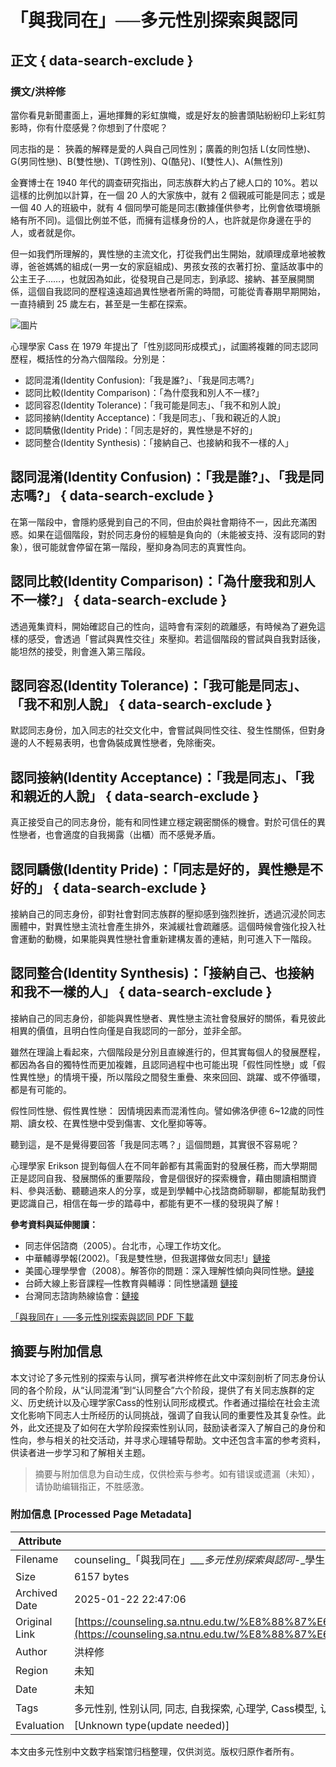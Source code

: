 # 「與我同在」──多元性別探索與認同

## 正文 { data-search-exclude }


### 撰文/洪梓修

當你看見新聞畫面上，遍地揮舞的彩虹旗幟，或是好友的臉書頭貼紛紛印上彩虹剪影時，你有什麼感覺？你想到了什麼呢？

同志指的是： 狹義的解釋是愛的人與自己同性別；廣義的則包括 L(女同性戀)、G(男同性戀)、B(雙性戀)、T(跨性別)、Q(酷兒)、I(雙性人)、A(無性別)

金賽博士在 1940 年代的調查研究指出，同志族群大約占了總人口的 10%。若以這樣的比例加以計算，在一個 20 人的大家族中，就有 2 個親戚可能是同志；或是一個 40 人的班級中，就有 4 個同學可能是同志(數據僅供參考，比例會依環境脈絡有所不同)。這個比例並不低，而擁有這樣身份的人，也許就是你身邊在乎的人，或者就是你。

但一如我們所理解的，異性戀的主流文化，打從我們出生開始，就順理成章地被教導，爸爸媽媽的組成(一男一女的家庭組成)、男孩女孩的衣著打扮、童話故事中的公主王子……，也就因為如此，從發現自己是同志，到承認、接納、甚至展開關係，這個自我認同的歷程遠遠超過異性戀者所需的時間，可能從青春期早期開始，一直持續到 25 歲左右，甚至是一生都在探索。

![圖片](https://images.unsplash.com/photo-1561612217-e5147162fd31?ixlib=rb-1.2.1&ixid=MnwxMjA3fDB8MHxwaG90by1wYWdlfHx8fGVufDB8fHx8&auto=format&fit=crop&w=1277&q=80)

心理學家 Cass 在 1979 年提出了「性別認同形成模式」，試圖將複雜的同志認同歷程，概括性的分為六個階段。分別是：

- 認同混淆(Identity Confusion):「我是誰?」、「我是同志嗎?」
- 認同比較(Identity Comparison)：「為什麼我和別人不一樣?」
- 認同容忍(Identity Tolerance)：「我可能是同志」、「我不和別人說」
- 認同接納(Identity Acceptance)：「我是同志」、「我和親近的人說」
- 認同驕傲(Identity Pride)：「同志是好的，異性戀是不好的」
- 認同整合(Identity Synthesis)：「接納自己、也接納和我不一樣的人」

## 認同混淆(Identity Confusion)：「我是誰?」、「我是同志嗎?」 { data-search-exclude }

在第一階段中，會隱約感覺到自己的不同，但由於與社會期待不一，因此充滿困惑。如果在這個階段，對於同志身份的經驗是負向的（未能被支持、沒有認同的對象），很可能就會停留在第一階段，壓抑身為同志的真實性向。

## 認同比較(Identity Comparison)：「為什麼我和別人不一樣?」 { data-search-exclude }

透過蒐集資料，開始確認自己的性向，這時會有深刻的疏離感，有時候為了避免這樣的感受，會透過「嘗試與異性交往」來壓抑。若這個階段的嘗試與自我對話後，能坦然的接受，則會進入第三階段。

## 認同容忍(Identity Tolerance)：「我可能是同志」、「我不和別人說」 { data-search-exclude }

默認同志身份，加入同志的社交文化中，會嘗試與同性交往、發生性關係，但對身邊的人不輕易表明，也會偽裝成異性戀者，免除衝突。

## 認同接納(Identity Acceptance)：「我是同志」、「我和親近的人說」 { data-search-exclude }

真正接受自己的同志身份，能有和同性建立穩定親密關係的機會。對於可信任的異性戀者，也會適度的自我揭露（出櫃）而不感覺矛盾。

## 認同驕傲(Identity Pride)：「同志是好的，異性戀是不好的」 { data-search-exclude }

接納自己的同志身份，卻對社會對同志族群的壓抑感到強烈挫折，透過沉浸於同志團體中，對異性戀主流社會產生排外，來減緩社會疏離感。這個時候會強化投入社會運動的動機，如果能與異性戀社會重新建構友善的連結，則可進入下一階段。

## 認同整合(Identity Synthesis)：「接納自己、也接納和我不一樣的人」 { data-search-exclude }

接納自己的同志身份，卻能與異性戀者、異性戀主流社會發展好的關係，看見彼此相異的價值，且明白性向僅是自我認同的一部分，並非全部。

雖然在理論上看起來，六個階段是分別且直線進行的，但其實每個人的發展歷程，都因為各自的獨特性而更加複雜，且認同過程中也可能出現「假性同性戀」或「假性異性戀」的情境干擾，所以階段之間發生重疊、來來回回、跳躍、或不停循環，都是有可能的。

假性同性戀、假性異性戀： 因情境因素而混淆性向。譬如佛洛伊德 6~12歲的同性期、讀女校、在異性戀中受到傷害、文化壓抑等等。

聽到這，是不是覺得要回答「我是同志嗎？」這個問題，其實很不容易呢？

心理學家 Erikson 提到每個人在不同年齡都有其需面對的發展任務，而大學期間正是認同自我、發展關係的重要階段，會是個很好的探索機會，藉由閱讀相關資料、參與活動、聽聽過來人的分享，或是到學輔中心找諮商師聊聊，都能幫助我們更認識自己，相信在每一步的踏尋中，都能有更不一樣的發現與了解！

**參考資料與延伸閱讀：**
- 同志伴侶諮商（2005）。台北市，心理工作坊文化。
- 中華輔導學報(2002)。「我是雙性戀，但我選擇做女同志!」[鏈接](http://ir.ncue.edu.tw/ir/bitstream/987654321/6426/1/172.pdf)
- 美國心理學學會（2008）。解答你的問題：深入理解性傾向與同性戀。[鏈接](http://www.apa.org/topics/lgbt/chinese-orientation.pdf)
- 台師大線上影音課程—性教育與輔導：同性戀議題 [鏈接](http://ocw.lib.ntnu.edu.tw/course/view.php?id=163&topic=6)
- 台灣同志諮詢熱線協會：[鏈接](https://hotline.org.tw/)

[「與我同在」──多元性別探索與認同 PDF 下載](https://counseling.sa.ntnu.edu.tw/wp-content/uploads/2022/01/「與我同在」──多元性別探索與認同.pdf)
<!-- tcd_original_link https://counseling.sa.ntnu.edu.tw/%E8%88%87%E6%88%91%E5%90%8C%E5%9C%A8%E5%A4%9A%E5%85%83%E6%80%A7%E5%88%A5%E6%8E%A2%E7%B4%A2%E8%88%87%E8%AA%8D%E5%90%8C/ -->


## 摘要与附加信息

<!-- tcd_abstract -->
本文讨论了多元性别的探索与认同，撰写者洪梓修在此文中深刻剖析了同志身份认同的各个阶段，从“认同混淆”到“认同整合”六个阶段，提供了有关同志族群的定义、历史统计以及心理学家Cass的性别认同形成模式。作者通过描绘在社会主流文化影响下同志人士所经历的认同挑战，强调了自我认同的重要性及其复杂性。此外，此文还提及了如何在大学阶段探索性别认同，鼓励读者深入了解自己的身份和性向，参与相关的社交活动，并寻求心理辅导帮助。文中还包含丰富的参考资料，供读者进一步学习和了解相关主题。
<!-- tcd_abstract_end -->

> 摘要与附加信息为自动生成，仅供检索与参考。如有错误或遗漏（未知），请协助编辑指正，不胜感激。

### 附加信息 [Processed Page Metadata]

| Attribute       | Value                                  |
|-----------------|----------------------------------------|
| Filename        | counseling_「與我同在」____多元性別探索與認同_-_學生輔導中心.md                             |
| Size            | 6157 bytes                           |
| Archived Date   | 2025-01-22 22:47:06                             |
| Original Link   | [https://counseling.sa.ntnu.edu.tw/%E8%88%87%E6%88%91%E5%90%8C%E5%9C%A8%E5%A4%9A%E5%85%83%E6%80%A7%E5%88%A5%E6%8E%A2%E7%B4%A2%E8%88%87%E8%AA%8D%E5%90%8C/](https://counseling.sa.ntnu.edu.tw/%E8%88%87%E6%88%91%E5%90%8C%E5%9C%A8%E5%A4%9A%E5%85%83%E6%80%A7%E5%88%A5%E6%8E%A2%E7%B4%A2%E8%88%87%E8%AA%8D%E5%90%8C/)                       |
| Author          | 洪梓修                               |
| Region          | 未知                               |
| Date            | 未知                                 |
| Tags            | 多元性别, 性别认同, 同志, 自我探索, 心理学, Cass模型, 认同过程, 性向, 大学生活, 支持资源                                 |
| Evaluation            | [Unknown type(update needed)]                                 |
<!-- tcd_table_end -->

本文由多元性别中文数字档案馆归档整理，仅供浏览。版权归原作者所有。
